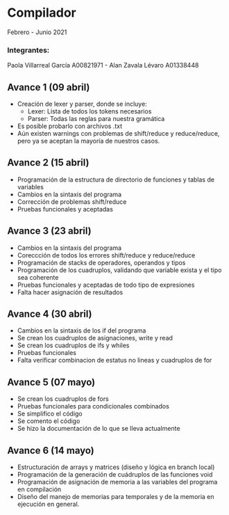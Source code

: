 # Compilador

Febrero - Junio 2021

### Integrantes: 
Paola Villarreal García A00821971 -
Alan Zavala Lévaro A01338448

## Avance 1 (09 abril)
* Creación de lexer y parser, donde se incluye:
    - Lexer: Lista de todos los tokens necesarios
    - Parser: Todas las reglas para nuestra gramática
* Es posible probarlo con archivos .txt
* Aún existen warnings con problemas de shift/reduce y reduce/reduce, pero ya se aceptan la mayoría de nuestros casos. 

## Avance 2 (15 abril)
* Programación de la estructura de directorio de funciones y tablas de variables
* Cambios en la sintaxis del programa
* Corrección de problemas shift/reduce
* Pruebas funcionales y aceptadas

## Avance 3 (23 abril)
* Cambios en la sintaxis del programa
* Coreccción de todos los errores shift/reduce y reduce/reduce
* Programación de stacks de operadores, operandos y tipos
* Programación de los cuadruplos, validando que variable exista y el tipo sea coherente
* Pruebas funcionales y aceptadas de todo tipo de expresiones
* Falta hacer asignación de resultados

## Avance 4 (30 abril)
* Cambios en la sintaxis de los if del programa
* Se crean los cuadruplos de asignaciones, write y read
* Se crean los cuadruplos de ifs y whiles
* Pruebas funcionales
* Falta verificar combinacion de estatus no lineas y cuadruplos de for

## Avance 5 (07 mayo)
* Se crean los cuadruplos de fors
* Pruebas funcionales para condicionales combinados
* Se simplifico el código
* Se comento el código
* Se hizo la documentación de lo que se lleva actualmente

## Avance 6 (14 mayo)
*  Estructuración de arrays y matrices (diseño y lógica en branch local)
*  Programación de la generación de cuádruplos de las funciones void
*  Programación de asignación de memoria a las variables del programa en compilación
*  Diseño del manejo de memorias para temporales y de la memoria en ejecución en general.
